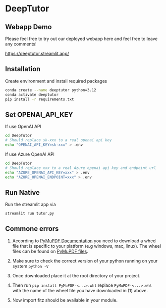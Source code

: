 # DeepTutor

## Webapp Demo

Please feel free to try out our deployed webapp here and feel free to leave any comments!

https://deeptutor.streamlit.app/

## Installation

Create environment and install required packages

```bash
conda create --name deeptutor python=3.12
conda activate deeptutor
pip install -r requirements.txt
```

## Set OPENAI_API_KEY

If use OpenAI API

```bash
cd DeepTutor
# Should replace sk-xxx to a real openai api key
echo "OPENAI_API_KEY=sk-xxx" > .env
```

If use Azure OpenAI API
```bash
cd DeepTutor
# Should replace xxx to a real Azure openai api key and endpoint url
echo "AZURE_OPENAI_API_KEY=xxx" > .env
echo "AZURE_OPENAI_ENDPOINT=xxx" > .env
```

## Run Native

Run the streamlit app via

```bash
streamlit run tutor.py
```

## Commone errors

1. According to [PyMuPDF Documentation](https://pymupdf.readthedocs.io/en/latest/installation.html#option-2-install-from-binaries) you need to download a wheel file that is specific to your platform (e.g windows, mac, linux). The wheel files can be found on [PyMuPDF files](https://pypi.org/project/PyMuPDF/#files).

2. Make sure to check the correct version of your python running on your system ```python -V```

3. Once downloaded place it at the root directory of your project.

4. Then run ```pip install PyMuPDF-<...>.whl``` replace ```PyMuPDF-<...>.whl``` with the name of the wheel file you have downloaded in (1) above.

5. Now import fitz should be available in your module.
